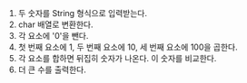 1. 두 숫자를 String 형식으로 입력받는다.
2. char 배열로 변환한다.
3. 각 요소에 '0'을 뺀다. 
4. 첫 번째 요소에 1, 두 번째 요소에 10, 세 번째 요소에 100을 곱한다. 
5. 각 요소를 합하면 뒤집히 숫자가 나온다. 이 숫자를 비교한다.
6. 더 큰 수를 출력한다.
